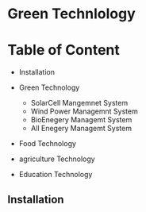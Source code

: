 # Green Technlology 

# Table of Content
* Installation
* Green Technology 
    * SolarCell Mangemnet System
    * Wind Power Managemnt System
    * BioEnegery Managemt System
    * All Enegery Managemt System

* Food Technology
* agriculture Technology
* Education Technology

## Installation